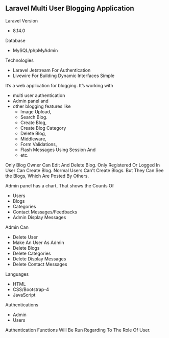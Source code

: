 ## Laravel Multi User Blogging Application

Laravel Version
  - 8.14.0

Database
  - MySQL/phpMyAdmin

Technologies 
  - Laravel Jetstream For Authentication
  - Livewire For Building Dynamic Interfaces Simple

It’s a web application for blogging. It’s working with 
  - multi user authentication
  - Admin panel and 
  - other blogging features like 
      - Image Upload, 
      - Search Blog.
      - Create Blog, 
      - Create Blog Category
      - Delete Blog, 
      - Middleware, 
      - Form Validations,
      - Flash Messages Using Session And 
      - etc.
      
Only Blog Owner Can Edit And Delete Blog.
Only Registered Or Logged In User Can Create Blog.
Normal Users Can't Create Blogs. But They Can See the Blogs, Which Are Posted By Others.

Admin panel has a chart, That shows the Counts Of 
  - Users
  - Blogs
  - Categories
  - Contact Messages/Feedbacks
  - Admin Display Messages
  
Admin Can
  - Delete User 
  - Make An User As Admin
  - Delete Blogs
  - Delete Categories
  - Delete Display Messages
  - Delete Contact Messages

Languages
  - HTML
  - CSS/Bootstrap-4
  - JavaScript
  
 Authentications
   - Admin
   - Users
   
 Authentication Functions Will Be Run Regarding To The Role Of User.


